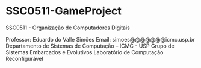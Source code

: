 # SSC0511-GameProject
SSC0511 - Organização de Computadores Digitais

Professor: Eduardo do Valle Simões
Email: simoes@@@@@@@icmc.usp.br
Departamento de Sistemas de Computação – ICMC - USP
Grupo de Sistemas Embarcados e Evolutivos
Laboratório de Computação Reconfigurável
